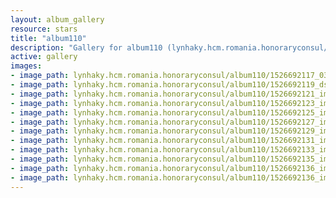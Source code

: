 ```yaml
---
layout: album_gallery
resource: stars
title: "album110"
description: "Gallery for album110 (lynhaky.hcm.romania.honoraryconsul/album110)"
active: gallery
images:
- image_path: lynhaky.hcm.romania.honoraryconsul/album110/1526692117_034583.jpg
- image_path: lynhaky.hcm.romania.honoraryconsul/album110/1526692119_dsc_0002.jpg
- image_path: lynhaky.hcm.romania.honoraryconsul/album110/1526692121_imgl5036.jpg
- image_path: lynhaky.hcm.romania.honoraryconsul/album110/1526692123_imgl5051.jpg
- image_path: lynhaky.hcm.romania.honoraryconsul/album110/1526692125_imgl5089.jpg
- image_path: lynhaky.hcm.romania.honoraryconsul/album110/1526692127_imgl5137.jpg
- image_path: lynhaky.hcm.romania.honoraryconsul/album110/1526692129_imgl5166.jpg
- image_path: lynhaky.hcm.romania.honoraryconsul/album110/1526692131_imgl5244.jpg
- image_path: lynhaky.hcm.romania.honoraryconsul/album110/1526692133_imgl5336.jpg
- image_path: lynhaky.hcm.romania.honoraryconsul/album110/1526692135_imgl5337.jpg
- image_path: lynhaky.hcm.romania.honoraryconsul/album110/1526692136_imgl5358.jpg
- image_path: lynhaky.hcm.romania.honoraryconsul/album110/1526692136_imgl5397.jpg
---
```

